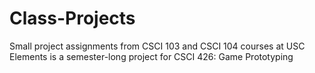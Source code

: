 # Class-Projects
Small project assignments from CSCI 103 and CSCI 104 courses at USC  
Elements is a semester-long project for CSCI 426: Game Prototyping
